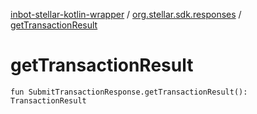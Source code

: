 [inbot-stellar-kotlin-wrapper](../index.md) / [org.stellar.sdk.responses](index.md) / [getTransactionResult](./get-transaction-result.md)

# getTransactionResult

`fun SubmitTransactionResponse.getTransactionResult(): TransactionResult`